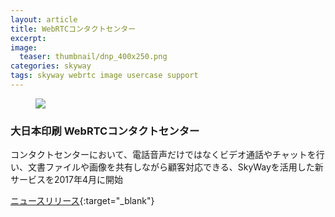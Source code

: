 ```yaml
---
layout: article
title: WebRTCコンタクトセンター
excerpt: 
image:
  teaser: thumbnail/dnp_400x250.png
categories: skyway
tags: skyway webrtc image usercase support
---
```


<figure>
	<img src="{{ site.url }}/images/pages/dnp.jpg">
</figure>

### 大日本印刷 WebRTCコンタクトセンター

コンタクトセンターにおいて、電話音声だけではなくビデオ通話やチャットを行い、文書ファイルや画像を共有しながら顧客対応できる、SkyWayを活用した新サービスを2017年4月に開始

[ニュースリリース](http://www.dnp.co.jp/news/10133748_2482.html){:target="_blank"}
